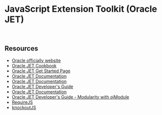 # JavaScript Extension Toolkit (Oracle JET)

<br>


## Resources

- <a href="www.oraclejet.org">Oracle officially website</a>
- <a href="https://www.oracle.com/webfolder/technetwork/jet/jetCookbook.html">Oracle JET Cookbook</a>
- <a href="https://www.oracle.com/webfolder/technetwork/jet/globalGetStarted.html">Oracle JET Get Started Page</a>
- <a href="www.oraclejet.org">Oracle JET Documentation</a>
- <a href="https://docs.oracle.com/en/middleware/developer-tools/jet/7.2/index.html">Oracle JET Documentation</a>
- <a href="https://docs.oracle.com/en/middleware/developer-tools/jet/7.2/develop/understanding-web-application-workflow.html">Oracle JET Developer's Guide</a>
- <a href="www.oraclejet.org">Oracle JET Documentation</a>
- <a href="https://docs.oracle.com/en/middleware/developer-tools/jet/7.2/develop/use-ojmodule-binding.html#GUID-858030A0-D7B3-49B0-B2C6-BC1294E5991A">Oracle JET Developer's Guide - Modularity with ojModule</a>
- <a href="https://requirejs.org">RequireJS</a>
- <a href="https://knockoutjs.com">knockoutJS</a>
